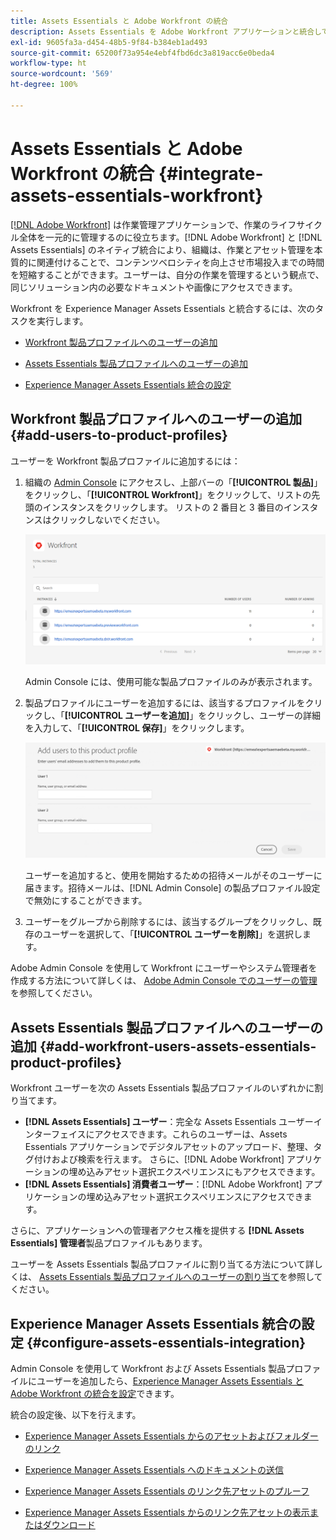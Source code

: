 ```yaml
---
title: Assets Essentials と Adobe Workfront の統合
description: Assets Essentials を Adobe Workfront アプリケーションと統合して、Workfront アプリケーション内で Assets Essentials リポジトリにアクセスできるようにします。
exl-id: 9605fa3a-d454-48b5-9f84-b384eb1ad493
source-git-commit: 65200f73a954e4ebf4fbd6dc3a819acc6e0beda4
workflow-type: ht
source-wordcount: '569'
ht-degree: 100%

---
```


# Assets Essentials と Adobe Workfront の統合 {#integrate-assets-essentials-workfront}

[[!DNL Adobe Workfront]](https://www.workfront.com/) は作業管理アプリケーションで、作業のライフサイクル全体を一元的に管理するのに役立ちます。[!DNL Adobe Workfront] と [!DNL Assets Essentials] のネイティブ統合により、組織は、作業とアセット管理を本質的に関連付けることで、コンテンツベロシティを向上させ市場投入までの時間を短縮することができます。ユーザーは、自分の作業を管理するという観点で、同じソリューション内の必要なドキュメントや画像にアクセスできます。

Workfront を Experience Manager Assets Essentials と統合するには、次のタスクを実行します。

* [Workfront 製品プロファイルへのユーザーの追加](#add-users-to-product-profiles)

* [Assets Essentials 製品プロファイルへのユーザーの追加](#add-workfront-users-assets-essentials-product-profiles)

* [Experience Manager Assets Essentials 統合の設定](#configure-assets-essentials-integration)

## Workfront 製品プロファイルへのユーザーの追加 {#add-users-to-product-profiles}

ユーザーを Workfront 製品プロファイルに追加するには：

1. 組織の [Admin Console](https://adminconsole.adobe.com) にアクセスし、上部バーの「**[!UICONTROL 製品]**」をクリックし、「**[!UICONTROL Workfront]**」をクリックして、リストの先頭のインスタンスをクリックします。 リストの 2 番目と 3 番目のインスタンスはクリックしないでください。

   ![Admin Console 管理プロファイル](assets/workfront-instances.png)

   Admin Console には、使用可能な製品プロファイルのみが表示されます。

1. 製品プロファイルにユーザーを追加するには、該当するプロファイルをクリックし、「**[!UICONTROL ユーザーを追加]**」をクリックし、ユーザーの詳細を入力して、「**[!UICONTROL 保存]**」をクリックします。

   ![ユーザー管理プロファイルの追加](assets/add-users-workfront.png)

   ユーザーを追加すると、使用を開始するための招待メールがそのユーザーに届きます。招待メールは、[!DNL Admin Console] の製品プロファイル設定で無効にすることができます。

1. ユーザーをグループから削除するには、該当するグループをクリックし、既存のユーザーを選択して、「**[!UICONTROL ユーザーを削除]**」を選択します。

Adobe Admin Console を使用して Workfront にユーザーやシステム管理者を作成する方法について詳しくは、 [Adobe Admin Console でのユーザーの管理](https://one.workfront.com/s/document-item?bundleId=the-new-workfront-experience&amp;topicId=Content%2FAdministration_and_Setup%2FAdd_users%2FCreate_and_manage_users%2Fadmin-console.htm&amp;_LANG=jajp)を参照してください。

## Assets Essentials 製品プロファイルへのユーザーの追加 {#add-workfront-users-assets-essentials-product-profiles}

Workfront ユーザーを次の Assets Essentials 製品プロファイルのいずれかに割り当てます。

* **[!DNL Assets Essentials] ユーザー**：完全な Assets Essentials ユーザーインターフェイスにアクセスできます。これらのユーザーは、Assets Essentials アプリケーションでデジタルアセットのアップロード、整理、タグ付けおよび検索を行えます。 さらに、[!DNL Adobe Workfront] アプリケーションの埋め込みアセット選択エクスペリエンスにもアクセスできます。
* **[!DNL Assets Essentials] 消費者ユーザー**：[!DNL Adobe Workfront] アプリケーションの埋め込みアセット選択エクスペリエンスにアクセスできます。

さらに、アプリケーションへの管理者アクセス権を提供する **[!DNL Assets Essentials] 管理者**&#x200B;製品プロファイルもあります。

ユーザーを Assets Essentials 製品プロファイルに割り当てる方法について詳しくは、 [Assets Essentials 製品プロファイルへのユーザーの割り当て](deploy-administer.md#add-users-to-product-profiles)を参照してください。

## Experience Manager Assets Essentials 統合の設定 {#configure-assets-essentials-integration}

Admin Console を使用して Workfront および Assets Essentials 製品プロファイルにユーザーを追加したら、[Experience Manager Assets Essentials と Adobe Workfront の統合を設定](https://one.workfront.com/s/document-item?bundleId=the-new-workfront-experience&amp;topicId=Content%2FDocuments%2FAdobe_Workfront_for_Experience_Manager_Assets_Essentials%2F_workfront-for-aem-asset-essentials.htm)できます。

統合の設定後、以下を行えます。

* [Experience Manager Assets Essentials からのアセットおよびフォルダーのリンク](https://one.workfront.com/s/document-item?bundleId=the-new-workfront-experience&amp;topicId=Content%2FDocuments%2FAdobe_Workfront_for_Experience_Manager_Assets_Essentials%2Flink-to-aem.htm&amp;_LANG=jajp)

* [Experience Manager Assets Essentials へのドキュメントの送信](https://one.workfront.com/s/document-item?bundleId=the-new-workfront-experience&amp;topicId=Content%2FDocuments%2FAdobe_Workfront_for_Experience_Manager_Assets_Essentials%2Fsend-to-aem.htm&amp;_LANG=jajp)

* [Experience Manager Assets Essentials のリンク先アセットのプルーフ](https://one.workfront.com/s/document-item?bundleId=the-new-workfront-experience&amp;topicId=Content%2FDocuments%2FAdobe_Workfront_for_Experience_Manager_Assets_Essentials%2Fproof-linked-asset-aem.htm)

* [Experience Manager Assets Essentials からのリンク先アセットの表示またはダウンロード](https://one.workfront.com/s/document-item?bundleId=the-new-workfront-experience&amp;topicId=Content%2FDocuments%2FAdobe_Workfront_for_Experience_Manager_Assets_Essentials%2Fview-download-asset.htm)
